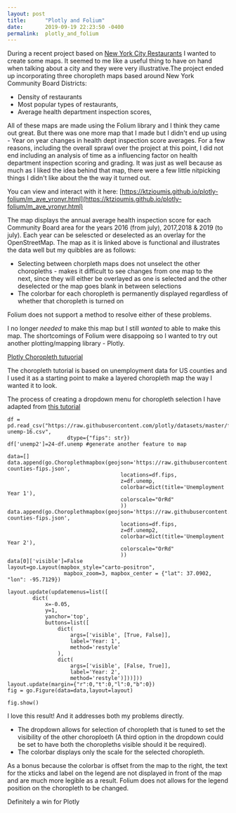 ```yaml
---
layout: post
title:      "Plotly and Folium"
date:       2019-09-19 22:23:50 -0400
permalink:  plotly_and_folium
---
```



During a recent project based on [New York City Restaurants](https://github.com/ktzioumis/New-York-Restaurant-Guide) I wanted to create some maps. It seemed to me like a useful thing to have on hand when talking about a city and they were very illustrative.The project ended up incorporating three choropleth maps based around New York Community Board Districts:
- Density of restaurants
- Most popular types of restaurants, 
- Average health department inspection scores,

All of these maps are made using the Folium library and I think they came out great. But there was one more map that I made but I didn't end up using - Year on year changes in health dept inspection score averages. For a few reasons, including the overall sprawl over the project at this point, I did not end including an analysis of time as a influencing factor on health department inspection scoring and grading. It was just as well because as much as I liked the idea behind that map, there were a few little nitpicking things I didn't like about the the way it turned out.

You can view and interact with it here: [https://ktzioumis.github.io/plotly-folium/m_ave_yronyr.html](https://ktzioumis.github.io/plotly-folium/m_ave_yronyr.html)

The map displays the annual average health inspection score for each Community Board area for the years 2016 (from july),  2017,2018 & 2019 (to july). Each year can be selescted or deselected as an overlay for the OpenStreetMap. The map as it is linked above is functional and illustrates the data well but my quibbles are as follows:

- Selecting between chorpleth maps does not unselect the other choropleths - makes it difficult to see changes from one map to the next, since they will either be overlayed as one is selected and the other deselected or the map goes blank in between selections
- The colorbar for each choropleth is permanently displayed regardless of whether that choropleth is turned on

Folium does not support a method to resolve either of these problems.

I no longer *needed* to make this map but I still *wanted* to able to make this map. The shortcomings of Folium were disappoing so I wanted to try out another plotting/mapping library - Plotly.

[Plotly Choropleth tutuorial](https://plot.ly/python/mapbox-county-choropleth/)

The choropleth tutorial is based on unemployment data for US counties and I used it as a starting point to make a layered choropleth map the way I wanted it to look. 

The process of creating a dropdown menu for choropleth selection I have adapted from [this tutorial](https://plot.ly/~empet/15237/choroplethmapbox-with-dropdown-menu/#/)


```
df = pd.read_csv("https://raw.githubusercontent.com/plotly/datasets/master/fips-unemp-16.csv",
                   dtype={"fips": str})
df['unemp2']=24-df.unemp #generate another feature to map

data=[]
data.append(go.Choroplethmapbox(geojson='https://raw.githubusercontent.com/plotly/datasets/master/geojson-counties-fips.json', 
                                    locations=df.fips, 
                                    z=df.unemp,
                                    colorbar=dict(title='Unemployment Year 1'),
                                    colorscale="OrRd"
                                    ))
data.append(go.Choroplethmapbox(geojson='https://raw.githubusercontent.com/plotly/datasets/master/geojson-counties-fips.json', 
                                    locations=df.fips, 
                                    z=df.unemp2,
                                    colorbar=dict(title='Unemployment Year 2'),
                                    colorscale="OrRd"
                                    ))
data[0]['visible']=False
layout=go.Layout(mapbox_style="carto-positron",
                  mapbox_zoom=3, mapbox_center = {"lat": 37.0902, "lon": -95.7129})

layout.update(updatemenus=list([
        dict(
            x=-0.05,
            y=1,
            yanchor='top',
            buttons=list([
                dict(
                    args=['visible', [True, False]],
                    label='Year: 1',
                    method='restyle'
                ),
                dict(
                    args=['visible', [False, True]],
                    label='Year: 2',
                    method='restyle')]))]))
layout.update(margin={"r":0,"t":0,"l":0,"b":0})
fig = go.Figure(data=data,layout=layout)

fig.show()
```

I love this result! And it addresses both my problems directly.
- The dropdown allows for selection of choropleth that is tuned to set the visibility of the other choroploeth (A third option in the dropdown could be set to have both the choropleths visible should it be required).
- The colorbar displays only the scale for the selected choropleth.

As a bonus because the colorbar is offset from the map to the right, the text for the xticks and label on the legend are not displayed in front of the map and are much more legible as a result. Folium does not allows for the legend position on the choropleth to be changed.

Definitely a win for Plotly


